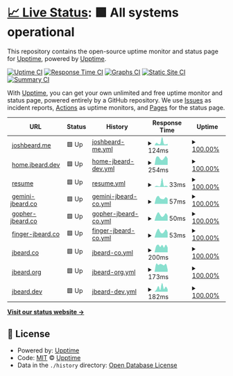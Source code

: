 # [📈 Live Status](https://status.jbeard.dev): <!--live status--> **🟩 All systems operational**

This repository contains the open-source uptime monitor and status page for [Upptime](https://upptime.js.org), powered by [Upptime](https://github.com/upptime/upptime).

[![Uptime CI](https://github.com/joshbeard/jbeard-upptime/workflows/Uptime%20CI/badge.svg)](https://github.com/joshbeard/jbeard-upptime/actions?query=workflow%3A%22Uptime+CI%22)
[![Response Time CI](https://github.com/joshbeard/jbeard-upptime/workflows/Response%20Time%20CI/badge.svg)](https://github.com/joshbeard/jbeard-upptime/actions?query=workflow%3A%22Response+Time+CI%22)
[![Graphs CI](https://github.com/joshbeard/jbeard-upptime/workflows/Graphs%20CI/badge.svg)](https://github.com/joshbeard/jbeard-upptime/actions?query=workflow%3A%22Graphs+CI%22)
[![Static Site CI](https://github.com/joshbeard/jbeard-upptime/workflows/Static%20Site%20CI/badge.svg)](https://github.com/joshbeard/jbeard-upptime/actions?query=workflow%3A%22Static+Site+CI%22)
[![Summary CI](https://github.com/joshbeard/jbeard-upptime/workflows/Summary%20CI/badge.svg)](https://github.com/joshbeard/jbeard-upptime/actions?query=workflow%3A%22Summary+CI%22)

With [Upptime](https://upptime.js.org), you can get your own unlimited and free uptime monitor and status page, powered entirely by a GitHub repository. We use [Issues](https://github.com/upptime/upptime/issues) as incident reports, [Actions](https://github.com/joshbeard/jbeard-upptime/actions) as uptime monitors, and [Pages](https://status.jbeard.dev) for the status page.

<!--start: status pages-->
<!-- This summary is generated by Upptime (https://github.com/upptime/upptime) -->
<!-- Do not edit this manually, your changes will be overwritten -->
<!-- prettier-ignore -->
| URL | Status | History | Response Time | Uptime |
| --- | ------ | ------- | ------------- | ------ |
| <img alt="" src="https://favicons.githubusercontent.com/joshbeard.me" height="13"> [joshbeard.me](https://joshbeard.me) | 🟩 Up | [joshbeard-me.yml](https://github.com/joshbeard/jbeard-upptime/commits/HEAD/history/joshbeard-me.yml) | <details><summary><img alt="Response time graph" src="./graphs/joshbeard-me/response-time-week.png" height="20"> 124ms</summary><br><a href="https://joshbeard.github.io/jbeard-upptime/history/joshbeard-me"><img alt="Response time 114" src="https://img.shields.io/endpoint?url=https%3A%2F%2Fraw.githubusercontent.com%2Fjoshbeard%2Fjbeard-upptime%2FHEAD%2Fapi%2Fjoshbeard-me%2Fresponse-time.json"></a><br><a href="https://joshbeard.github.io/jbeard-upptime/history/joshbeard-me"><img alt="24-hour response time 106" src="https://img.shields.io/endpoint?url=https%3A%2F%2Fraw.githubusercontent.com%2Fjoshbeard%2Fjbeard-upptime%2FHEAD%2Fapi%2Fjoshbeard-me%2Fresponse-time-day.json"></a><br><a href="https://joshbeard.github.io/jbeard-upptime/history/joshbeard-me"><img alt="7-day response time 124" src="https://img.shields.io/endpoint?url=https%3A%2F%2Fraw.githubusercontent.com%2Fjoshbeard%2Fjbeard-upptime%2FHEAD%2Fapi%2Fjoshbeard-me%2Fresponse-time-week.json"></a><br><a href="https://joshbeard.github.io/jbeard-upptime/history/joshbeard-me"><img alt="30-day response time 104" src="https://img.shields.io/endpoint?url=https%3A%2F%2Fraw.githubusercontent.com%2Fjoshbeard%2Fjbeard-upptime%2FHEAD%2Fapi%2Fjoshbeard-me%2Fresponse-time-month.json"></a><br><a href="https://joshbeard.github.io/jbeard-upptime/history/joshbeard-me"><img alt="1-year response time 114" src="https://img.shields.io/endpoint?url=https%3A%2F%2Fraw.githubusercontent.com%2Fjoshbeard%2Fjbeard-upptime%2FHEAD%2Fapi%2Fjoshbeard-me%2Fresponse-time-year.json"></a></details> | <details><summary><a href="https://joshbeard.github.io/jbeard-upptime/history/joshbeard-me">100.00%</a></summary><a href="https://joshbeard.github.io/jbeard-upptime/history/joshbeard-me"><img alt="All-time uptime 100.00%" src="https://img.shields.io/endpoint?url=https%3A%2F%2Fraw.githubusercontent.com%2Fjoshbeard%2Fjbeard-upptime%2FHEAD%2Fapi%2Fjoshbeard-me%2Fuptime.json"></a><br><a href="https://joshbeard.github.io/jbeard-upptime/history/joshbeard-me"><img alt="24-hour uptime 100.00%" src="https://img.shields.io/endpoint?url=https%3A%2F%2Fraw.githubusercontent.com%2Fjoshbeard%2Fjbeard-upptime%2FHEAD%2Fapi%2Fjoshbeard-me%2Fuptime-day.json"></a><br><a href="https://joshbeard.github.io/jbeard-upptime/history/joshbeard-me"><img alt="7-day uptime 100.00%" src="https://img.shields.io/endpoint?url=https%3A%2F%2Fraw.githubusercontent.com%2Fjoshbeard%2Fjbeard-upptime%2FHEAD%2Fapi%2Fjoshbeard-me%2Fuptime-week.json"></a><br><a href="https://joshbeard.github.io/jbeard-upptime/history/joshbeard-me"><img alt="30-day uptime 100.00%" src="https://img.shields.io/endpoint?url=https%3A%2F%2Fraw.githubusercontent.com%2Fjoshbeard%2Fjbeard-upptime%2FHEAD%2Fapi%2Fjoshbeard-me%2Fuptime-month.json"></a><br><a href="https://joshbeard.github.io/jbeard-upptime/history/joshbeard-me"><img alt="1-year uptime 100.00%" src="https://img.shields.io/endpoint?url=https%3A%2F%2Fraw.githubusercontent.com%2Fjoshbeard%2Fjbeard-upptime%2FHEAD%2Fapi%2Fjoshbeard-me%2Fuptime-year.json"></a></details>
| <img alt="" src="https://favicons.githubusercontent.com/home.jbeard.dev" height="13"> [home.jbeard.dev](https://home.jbeard.dev) | 🟩 Up | [home-jbeard-dev.yml](https://github.com/joshbeard/jbeard-upptime/commits/HEAD/history/home-jbeard-dev.yml) | <details><summary><img alt="Response time graph" src="./graphs/home-jbeard-dev/response-time-week.png" height="20"> 254ms</summary><br><a href="https://joshbeard.github.io/jbeard-upptime/history/home-jbeard-dev"><img alt="Response time 290" src="https://img.shields.io/endpoint?url=https%3A%2F%2Fraw.githubusercontent.com%2Fjoshbeard%2Fjbeard-upptime%2FHEAD%2Fapi%2Fhome-jbeard-dev%2Fresponse-time.json"></a><br><a href="https://joshbeard.github.io/jbeard-upptime/history/home-jbeard-dev"><img alt="24-hour response time 180" src="https://img.shields.io/endpoint?url=https%3A%2F%2Fraw.githubusercontent.com%2Fjoshbeard%2Fjbeard-upptime%2FHEAD%2Fapi%2Fhome-jbeard-dev%2Fresponse-time-day.json"></a><br><a href="https://joshbeard.github.io/jbeard-upptime/history/home-jbeard-dev"><img alt="7-day response time 254" src="https://img.shields.io/endpoint?url=https%3A%2F%2Fraw.githubusercontent.com%2Fjoshbeard%2Fjbeard-upptime%2FHEAD%2Fapi%2Fhome-jbeard-dev%2Fresponse-time-week.json"></a><br><a href="https://joshbeard.github.io/jbeard-upptime/history/home-jbeard-dev"><img alt="30-day response time 273" src="https://img.shields.io/endpoint?url=https%3A%2F%2Fraw.githubusercontent.com%2Fjoshbeard%2Fjbeard-upptime%2FHEAD%2Fapi%2Fhome-jbeard-dev%2Fresponse-time-month.json"></a><br><a href="https://joshbeard.github.io/jbeard-upptime/history/home-jbeard-dev"><img alt="1-year response time 290" src="https://img.shields.io/endpoint?url=https%3A%2F%2Fraw.githubusercontent.com%2Fjoshbeard%2Fjbeard-upptime%2FHEAD%2Fapi%2Fhome-jbeard-dev%2Fresponse-time-year.json"></a></details> | <details><summary><a href="https://joshbeard.github.io/jbeard-upptime/history/home-jbeard-dev">100.00%</a></summary><a href="https://joshbeard.github.io/jbeard-upptime/history/home-jbeard-dev"><img alt="All-time uptime 81.93%" src="https://img.shields.io/endpoint?url=https%3A%2F%2Fraw.githubusercontent.com%2Fjoshbeard%2Fjbeard-upptime%2FHEAD%2Fapi%2Fhome-jbeard-dev%2Fuptime.json"></a><br><a href="https://joshbeard.github.io/jbeard-upptime/history/home-jbeard-dev"><img alt="24-hour uptime 100.00%" src="https://img.shields.io/endpoint?url=https%3A%2F%2Fraw.githubusercontent.com%2Fjoshbeard%2Fjbeard-upptime%2FHEAD%2Fapi%2Fhome-jbeard-dev%2Fuptime-day.json"></a><br><a href="https://joshbeard.github.io/jbeard-upptime/history/home-jbeard-dev"><img alt="7-day uptime 100.00%" src="https://img.shields.io/endpoint?url=https%3A%2F%2Fraw.githubusercontent.com%2Fjoshbeard%2Fjbeard-upptime%2FHEAD%2Fapi%2Fhome-jbeard-dev%2Fuptime-week.json"></a><br><a href="https://joshbeard.github.io/jbeard-upptime/history/home-jbeard-dev"><img alt="30-day uptime 73.42%" src="https://img.shields.io/endpoint?url=https%3A%2F%2Fraw.githubusercontent.com%2Fjoshbeard%2Fjbeard-upptime%2FHEAD%2Fapi%2Fhome-jbeard-dev%2Fuptime-month.json"></a><br><a href="https://joshbeard.github.io/jbeard-upptime/history/home-jbeard-dev"><img alt="1-year uptime 81.93%" src="https://img.shields.io/endpoint?url=https%3A%2F%2Fraw.githubusercontent.com%2Fjoshbeard%2Fjbeard-upptime%2FHEAD%2Fapi%2Fhome-jbeard-dev%2Fuptime-year.json"></a></details>
| <img alt="" src="https://favicons.githubusercontent.com/joshbeard.me" height="13"> [resume](https://joshbeard.me/resume/) | 🟩 Up | [resume.yml](https://github.com/joshbeard/jbeard-upptime/commits/HEAD/history/resume.yml) | <details><summary><img alt="Response time graph" src="./graphs/resume/response-time-week.png" height="20"> 33ms</summary><br><a href="https://joshbeard.github.io/jbeard-upptime/history/resume"><img alt="Response time 23" src="https://img.shields.io/endpoint?url=https%3A%2F%2Fraw.githubusercontent.com%2Fjoshbeard%2Fjbeard-upptime%2FHEAD%2Fapi%2Fresume%2Fresponse-time.json"></a><br><a href="https://joshbeard.github.io/jbeard-upptime/history/resume"><img alt="24-hour response time 35" src="https://img.shields.io/endpoint?url=https%3A%2F%2Fraw.githubusercontent.com%2Fjoshbeard%2Fjbeard-upptime%2FHEAD%2Fapi%2Fresume%2Fresponse-time-day.json"></a><br><a href="https://joshbeard.github.io/jbeard-upptime/history/resume"><img alt="7-day response time 33" src="https://img.shields.io/endpoint?url=https%3A%2F%2Fraw.githubusercontent.com%2Fjoshbeard%2Fjbeard-upptime%2FHEAD%2Fapi%2Fresume%2Fresponse-time-week.json"></a><br><a href="https://joshbeard.github.io/jbeard-upptime/history/resume"><img alt="30-day response time 18" src="https://img.shields.io/endpoint?url=https%3A%2F%2Fraw.githubusercontent.com%2Fjoshbeard%2Fjbeard-upptime%2FHEAD%2Fapi%2Fresume%2Fresponse-time-month.json"></a><br><a href="https://joshbeard.github.io/jbeard-upptime/history/resume"><img alt="1-year response time 23" src="https://img.shields.io/endpoint?url=https%3A%2F%2Fraw.githubusercontent.com%2Fjoshbeard%2Fjbeard-upptime%2FHEAD%2Fapi%2Fresume%2Fresponse-time-year.json"></a></details> | <details><summary><a href="https://joshbeard.github.io/jbeard-upptime/history/resume">100.00%</a></summary><a href="https://joshbeard.github.io/jbeard-upptime/history/resume"><img alt="All-time uptime 100.00%" src="https://img.shields.io/endpoint?url=https%3A%2F%2Fraw.githubusercontent.com%2Fjoshbeard%2Fjbeard-upptime%2FHEAD%2Fapi%2Fresume%2Fuptime.json"></a><br><a href="https://joshbeard.github.io/jbeard-upptime/history/resume"><img alt="24-hour uptime 100.00%" src="https://img.shields.io/endpoint?url=https%3A%2F%2Fraw.githubusercontent.com%2Fjoshbeard%2Fjbeard-upptime%2FHEAD%2Fapi%2Fresume%2Fuptime-day.json"></a><br><a href="https://joshbeard.github.io/jbeard-upptime/history/resume"><img alt="7-day uptime 100.00%" src="https://img.shields.io/endpoint?url=https%3A%2F%2Fraw.githubusercontent.com%2Fjoshbeard%2Fjbeard-upptime%2FHEAD%2Fapi%2Fresume%2Fuptime-week.json"></a><br><a href="https://joshbeard.github.io/jbeard-upptime/history/resume"><img alt="30-day uptime 100.00%" src="https://img.shields.io/endpoint?url=https%3A%2F%2Fraw.githubusercontent.com%2Fjoshbeard%2Fjbeard-upptime%2FHEAD%2Fapi%2Fresume%2Fuptime-month.json"></a><br><a href="https://joshbeard.github.io/jbeard-upptime/history/resume"><img alt="1-year uptime 100.00%" src="https://img.shields.io/endpoint?url=https%3A%2F%2Fraw.githubusercontent.com%2Fjoshbeard%2Fjbeard-upptime%2FHEAD%2Fapi%2Fresume%2Fuptime-year.json"></a></details>
| <img alt="" src="https://favicons.githubusercontent.com/null" height="13"> [gemini-jbeard.co](jbeard.co) | 🟩 Up | [gemini-jbeard-co.yml](https://github.com/joshbeard/jbeard-upptime/commits/HEAD/history/gemini-jbeard-co.yml) | <details><summary><img alt="Response time graph" src="./graphs/gemini-jbeard-co/response-time-week.png" height="20"> 57ms</summary><br><a href="https://joshbeard.github.io/jbeard-upptime/history/gemini-jbeard-co"><img alt="Response time 72" src="https://img.shields.io/endpoint?url=https%3A%2F%2Fraw.githubusercontent.com%2Fjoshbeard%2Fjbeard-upptime%2FHEAD%2Fapi%2Fgemini-jbeard-co%2Fresponse-time.json"></a><br><a href="https://joshbeard.github.io/jbeard-upptime/history/gemini-jbeard-co"><img alt="24-hour response time 42" src="https://img.shields.io/endpoint?url=https%3A%2F%2Fraw.githubusercontent.com%2Fjoshbeard%2Fjbeard-upptime%2FHEAD%2Fapi%2Fgemini-jbeard-co%2Fresponse-time-day.json"></a><br><a href="https://joshbeard.github.io/jbeard-upptime/history/gemini-jbeard-co"><img alt="7-day response time 57" src="https://img.shields.io/endpoint?url=https%3A%2F%2Fraw.githubusercontent.com%2Fjoshbeard%2Fjbeard-upptime%2FHEAD%2Fapi%2Fgemini-jbeard-co%2Fresponse-time-week.json"></a><br><a href="https://joshbeard.github.io/jbeard-upptime/history/gemini-jbeard-co"><img alt="30-day response time 68" src="https://img.shields.io/endpoint?url=https%3A%2F%2Fraw.githubusercontent.com%2Fjoshbeard%2Fjbeard-upptime%2FHEAD%2Fapi%2Fgemini-jbeard-co%2Fresponse-time-month.json"></a><br><a href="https://joshbeard.github.io/jbeard-upptime/history/gemini-jbeard-co"><img alt="1-year response time 72" src="https://img.shields.io/endpoint?url=https%3A%2F%2Fraw.githubusercontent.com%2Fjoshbeard%2Fjbeard-upptime%2FHEAD%2Fapi%2Fgemini-jbeard-co%2Fresponse-time-year.json"></a></details> | <details><summary><a href="https://joshbeard.github.io/jbeard-upptime/history/gemini-jbeard-co">100.00%</a></summary><a href="https://joshbeard.github.io/jbeard-upptime/history/gemini-jbeard-co"><img alt="All-time uptime 100.00%" src="https://img.shields.io/endpoint?url=https%3A%2F%2Fraw.githubusercontent.com%2Fjoshbeard%2Fjbeard-upptime%2FHEAD%2Fapi%2Fgemini-jbeard-co%2Fuptime.json"></a><br><a href="https://joshbeard.github.io/jbeard-upptime/history/gemini-jbeard-co"><img alt="24-hour uptime 100.00%" src="https://img.shields.io/endpoint?url=https%3A%2F%2Fraw.githubusercontent.com%2Fjoshbeard%2Fjbeard-upptime%2FHEAD%2Fapi%2Fgemini-jbeard-co%2Fuptime-day.json"></a><br><a href="https://joshbeard.github.io/jbeard-upptime/history/gemini-jbeard-co"><img alt="7-day uptime 100.00%" src="https://img.shields.io/endpoint?url=https%3A%2F%2Fraw.githubusercontent.com%2Fjoshbeard%2Fjbeard-upptime%2FHEAD%2Fapi%2Fgemini-jbeard-co%2Fuptime-week.json"></a><br><a href="https://joshbeard.github.io/jbeard-upptime/history/gemini-jbeard-co"><img alt="30-day uptime 100.00%" src="https://img.shields.io/endpoint?url=https%3A%2F%2Fraw.githubusercontent.com%2Fjoshbeard%2Fjbeard-upptime%2FHEAD%2Fapi%2Fgemini-jbeard-co%2Fuptime-month.json"></a><br><a href="https://joshbeard.github.io/jbeard-upptime/history/gemini-jbeard-co"><img alt="1-year uptime 100.00%" src="https://img.shields.io/endpoint?url=https%3A%2F%2Fraw.githubusercontent.com%2Fjoshbeard%2Fjbeard-upptime%2FHEAD%2Fapi%2Fgemini-jbeard-co%2Fuptime-year.json"></a></details>
| <img alt="" src="https://favicons.githubusercontent.com/null" height="13"> [gopher-jbeard.co](jbeard.co) | 🟩 Up | [gopher-jbeard-co.yml](https://github.com/joshbeard/jbeard-upptime/commits/HEAD/history/gopher-jbeard-co.yml) | <details><summary><img alt="Response time graph" src="./graphs/gopher-jbeard-co/response-time-week.png" height="20"> 50ms</summary><br><a href="https://joshbeard.github.io/jbeard-upptime/history/gopher-jbeard-co"><img alt="Response time 58" src="https://img.shields.io/endpoint?url=https%3A%2F%2Fraw.githubusercontent.com%2Fjoshbeard%2Fjbeard-upptime%2FHEAD%2Fapi%2Fgopher-jbeard-co%2Fresponse-time.json"></a><br><a href="https://joshbeard.github.io/jbeard-upptime/history/gopher-jbeard-co"><img alt="24-hour response time 31" src="https://img.shields.io/endpoint?url=https%3A%2F%2Fraw.githubusercontent.com%2Fjoshbeard%2Fjbeard-upptime%2FHEAD%2Fapi%2Fgopher-jbeard-co%2Fresponse-time-day.json"></a><br><a href="https://joshbeard.github.io/jbeard-upptime/history/gopher-jbeard-co"><img alt="7-day response time 50" src="https://img.shields.io/endpoint?url=https%3A%2F%2Fraw.githubusercontent.com%2Fjoshbeard%2Fjbeard-upptime%2FHEAD%2Fapi%2Fgopher-jbeard-co%2Fresponse-time-week.json"></a><br><a href="https://joshbeard.github.io/jbeard-upptime/history/gopher-jbeard-co"><img alt="30-day response time 54" src="https://img.shields.io/endpoint?url=https%3A%2F%2Fraw.githubusercontent.com%2Fjoshbeard%2Fjbeard-upptime%2FHEAD%2Fapi%2Fgopher-jbeard-co%2Fresponse-time-month.json"></a><br><a href="https://joshbeard.github.io/jbeard-upptime/history/gopher-jbeard-co"><img alt="1-year response time 58" src="https://img.shields.io/endpoint?url=https%3A%2F%2Fraw.githubusercontent.com%2Fjoshbeard%2Fjbeard-upptime%2FHEAD%2Fapi%2Fgopher-jbeard-co%2Fresponse-time-year.json"></a></details> | <details><summary><a href="https://joshbeard.github.io/jbeard-upptime/history/gopher-jbeard-co">100.00%</a></summary><a href="https://joshbeard.github.io/jbeard-upptime/history/gopher-jbeard-co"><img alt="All-time uptime 100.00%" src="https://img.shields.io/endpoint?url=https%3A%2F%2Fraw.githubusercontent.com%2Fjoshbeard%2Fjbeard-upptime%2FHEAD%2Fapi%2Fgopher-jbeard-co%2Fuptime.json"></a><br><a href="https://joshbeard.github.io/jbeard-upptime/history/gopher-jbeard-co"><img alt="24-hour uptime 100.00%" src="https://img.shields.io/endpoint?url=https%3A%2F%2Fraw.githubusercontent.com%2Fjoshbeard%2Fjbeard-upptime%2FHEAD%2Fapi%2Fgopher-jbeard-co%2Fuptime-day.json"></a><br><a href="https://joshbeard.github.io/jbeard-upptime/history/gopher-jbeard-co"><img alt="7-day uptime 100.00%" src="https://img.shields.io/endpoint?url=https%3A%2F%2Fraw.githubusercontent.com%2Fjoshbeard%2Fjbeard-upptime%2FHEAD%2Fapi%2Fgopher-jbeard-co%2Fuptime-week.json"></a><br><a href="https://joshbeard.github.io/jbeard-upptime/history/gopher-jbeard-co"><img alt="30-day uptime 100.00%" src="https://img.shields.io/endpoint?url=https%3A%2F%2Fraw.githubusercontent.com%2Fjoshbeard%2Fjbeard-upptime%2FHEAD%2Fapi%2Fgopher-jbeard-co%2Fuptime-month.json"></a><br><a href="https://joshbeard.github.io/jbeard-upptime/history/gopher-jbeard-co"><img alt="1-year uptime 100.00%" src="https://img.shields.io/endpoint?url=https%3A%2F%2Fraw.githubusercontent.com%2Fjoshbeard%2Fjbeard-upptime%2FHEAD%2Fapi%2Fgopher-jbeard-co%2Fuptime-year.json"></a></details>
| <img alt="" src="https://favicons.githubusercontent.com/null" height="13"> [finger-jbeard.co](jbeard.co) | 🟩 Up | [finger-jbeard-co.yml](https://github.com/joshbeard/jbeard-upptime/commits/HEAD/history/finger-jbeard-co.yml) | <details><summary><img alt="Response time graph" src="./graphs/finger-jbeard-co/response-time-week.png" height="20"> 53ms</summary><br><a href="https://joshbeard.github.io/jbeard-upptime/history/finger-jbeard-co"><img alt="Response time 57" src="https://img.shields.io/endpoint?url=https%3A%2F%2Fraw.githubusercontent.com%2Fjoshbeard%2Fjbeard-upptime%2FHEAD%2Fapi%2Ffinger-jbeard-co%2Fresponse-time.json"></a><br><a href="https://joshbeard.github.io/jbeard-upptime/history/finger-jbeard-co"><img alt="24-hour response time 31" src="https://img.shields.io/endpoint?url=https%3A%2F%2Fraw.githubusercontent.com%2Fjoshbeard%2Fjbeard-upptime%2FHEAD%2Fapi%2Ffinger-jbeard-co%2Fresponse-time-day.json"></a><br><a href="https://joshbeard.github.io/jbeard-upptime/history/finger-jbeard-co"><img alt="7-day response time 53" src="https://img.shields.io/endpoint?url=https%3A%2F%2Fraw.githubusercontent.com%2Fjoshbeard%2Fjbeard-upptime%2FHEAD%2Fapi%2Ffinger-jbeard-co%2Fresponse-time-week.json"></a><br><a href="https://joshbeard.github.io/jbeard-upptime/history/finger-jbeard-co"><img alt="30-day response time 54" src="https://img.shields.io/endpoint?url=https%3A%2F%2Fraw.githubusercontent.com%2Fjoshbeard%2Fjbeard-upptime%2FHEAD%2Fapi%2Ffinger-jbeard-co%2Fresponse-time-month.json"></a><br><a href="https://joshbeard.github.io/jbeard-upptime/history/finger-jbeard-co"><img alt="1-year response time 57" src="https://img.shields.io/endpoint?url=https%3A%2F%2Fraw.githubusercontent.com%2Fjoshbeard%2Fjbeard-upptime%2FHEAD%2Fapi%2Ffinger-jbeard-co%2Fresponse-time-year.json"></a></details> | <details><summary><a href="https://joshbeard.github.io/jbeard-upptime/history/finger-jbeard-co">100.00%</a></summary><a href="https://joshbeard.github.io/jbeard-upptime/history/finger-jbeard-co"><img alt="All-time uptime 100.00%" src="https://img.shields.io/endpoint?url=https%3A%2F%2Fraw.githubusercontent.com%2Fjoshbeard%2Fjbeard-upptime%2FHEAD%2Fapi%2Ffinger-jbeard-co%2Fuptime.json"></a><br><a href="https://joshbeard.github.io/jbeard-upptime/history/finger-jbeard-co"><img alt="24-hour uptime 100.00%" src="https://img.shields.io/endpoint?url=https%3A%2F%2Fraw.githubusercontent.com%2Fjoshbeard%2Fjbeard-upptime%2FHEAD%2Fapi%2Ffinger-jbeard-co%2Fuptime-day.json"></a><br><a href="https://joshbeard.github.io/jbeard-upptime/history/finger-jbeard-co"><img alt="7-day uptime 100.00%" src="https://img.shields.io/endpoint?url=https%3A%2F%2Fraw.githubusercontent.com%2Fjoshbeard%2Fjbeard-upptime%2FHEAD%2Fapi%2Ffinger-jbeard-co%2Fuptime-week.json"></a><br><a href="https://joshbeard.github.io/jbeard-upptime/history/finger-jbeard-co"><img alt="30-day uptime 100.00%" src="https://img.shields.io/endpoint?url=https%3A%2F%2Fraw.githubusercontent.com%2Fjoshbeard%2Fjbeard-upptime%2FHEAD%2Fapi%2Ffinger-jbeard-co%2Fuptime-month.json"></a><br><a href="https://joshbeard.github.io/jbeard-upptime/history/finger-jbeard-co"><img alt="1-year uptime 100.00%" src="https://img.shields.io/endpoint?url=https%3A%2F%2Fraw.githubusercontent.com%2Fjoshbeard%2Fjbeard-upptime%2FHEAD%2Fapi%2Ffinger-jbeard-co%2Fuptime-year.json"></a></details>
| <img alt="" src="https://favicons.githubusercontent.com/jbeard.co" height="13"> [jbeard.co](https://jbeard.co) | 🟩 Up | [jbeard-co.yml](https://github.com/joshbeard/jbeard-upptime/commits/HEAD/history/jbeard-co.yml) | <details><summary><img alt="Response time graph" src="./graphs/jbeard-co/response-time-week.png" height="20"> 200ms</summary><br><a href="https://joshbeard.github.io/jbeard-upptime/history/jbeard-co"><img alt="Response time 223" src="https://img.shields.io/endpoint?url=https%3A%2F%2Fraw.githubusercontent.com%2Fjoshbeard%2Fjbeard-upptime%2FHEAD%2Fapi%2Fjbeard-co%2Fresponse-time.json"></a><br><a href="https://joshbeard.github.io/jbeard-upptime/history/jbeard-co"><img alt="24-hour response time 135" src="https://img.shields.io/endpoint?url=https%3A%2F%2Fraw.githubusercontent.com%2Fjoshbeard%2Fjbeard-upptime%2FHEAD%2Fapi%2Fjbeard-co%2Fresponse-time-day.json"></a><br><a href="https://joshbeard.github.io/jbeard-upptime/history/jbeard-co"><img alt="7-day response time 200" src="https://img.shields.io/endpoint?url=https%3A%2F%2Fraw.githubusercontent.com%2Fjoshbeard%2Fjbeard-upptime%2FHEAD%2Fapi%2Fjbeard-co%2Fresponse-time-week.json"></a><br><a href="https://joshbeard.github.io/jbeard-upptime/history/jbeard-co"><img alt="30-day response time 206" src="https://img.shields.io/endpoint?url=https%3A%2F%2Fraw.githubusercontent.com%2Fjoshbeard%2Fjbeard-upptime%2FHEAD%2Fapi%2Fjbeard-co%2Fresponse-time-month.json"></a><br><a href="https://joshbeard.github.io/jbeard-upptime/history/jbeard-co"><img alt="1-year response time 223" src="https://img.shields.io/endpoint?url=https%3A%2F%2Fraw.githubusercontent.com%2Fjoshbeard%2Fjbeard-upptime%2FHEAD%2Fapi%2Fjbeard-co%2Fresponse-time-year.json"></a></details> | <details><summary><a href="https://joshbeard.github.io/jbeard-upptime/history/jbeard-co">100.00%</a></summary><a href="https://joshbeard.github.io/jbeard-upptime/history/jbeard-co"><img alt="All-time uptime 99.98%" src="https://img.shields.io/endpoint?url=https%3A%2F%2Fraw.githubusercontent.com%2Fjoshbeard%2Fjbeard-upptime%2FHEAD%2Fapi%2Fjbeard-co%2Fuptime.json"></a><br><a href="https://joshbeard.github.io/jbeard-upptime/history/jbeard-co"><img alt="24-hour uptime 100.00%" src="https://img.shields.io/endpoint?url=https%3A%2F%2Fraw.githubusercontent.com%2Fjoshbeard%2Fjbeard-upptime%2FHEAD%2Fapi%2Fjbeard-co%2Fuptime-day.json"></a><br><a href="https://joshbeard.github.io/jbeard-upptime/history/jbeard-co"><img alt="7-day uptime 100.00%" src="https://img.shields.io/endpoint?url=https%3A%2F%2Fraw.githubusercontent.com%2Fjoshbeard%2Fjbeard-upptime%2FHEAD%2Fapi%2Fjbeard-co%2Fuptime-week.json"></a><br><a href="https://joshbeard.github.io/jbeard-upptime/history/jbeard-co"><img alt="30-day uptime 100.00%" src="https://img.shields.io/endpoint?url=https%3A%2F%2Fraw.githubusercontent.com%2Fjoshbeard%2Fjbeard-upptime%2FHEAD%2Fapi%2Fjbeard-co%2Fuptime-month.json"></a><br><a href="https://joshbeard.github.io/jbeard-upptime/history/jbeard-co"><img alt="1-year uptime 99.98%" src="https://img.shields.io/endpoint?url=https%3A%2F%2Fraw.githubusercontent.com%2Fjoshbeard%2Fjbeard-upptime%2FHEAD%2Fapi%2Fjbeard-co%2Fuptime-year.json"></a></details>
| <img alt="" src="https://favicons.githubusercontent.com/jbeard.org" height="13"> [jbeard.org](https://jbeard.org) | 🟩 Up | [jbeard-org.yml](https://github.com/joshbeard/jbeard-upptime/commits/HEAD/history/jbeard-org.yml) | <details><summary><img alt="Response time graph" src="./graphs/jbeard-org/response-time-week.png" height="20"> 173ms</summary><br><a href="https://joshbeard.github.io/jbeard-upptime/history/jbeard-org"><img alt="Response time 167" src="https://img.shields.io/endpoint?url=https%3A%2F%2Fraw.githubusercontent.com%2Fjoshbeard%2Fjbeard-upptime%2FHEAD%2Fapi%2Fjbeard-org%2Fresponse-time.json"></a><br><a href="https://joshbeard.github.io/jbeard-upptime/history/jbeard-org"><img alt="24-hour response time 120" src="https://img.shields.io/endpoint?url=https%3A%2F%2Fraw.githubusercontent.com%2Fjoshbeard%2Fjbeard-upptime%2FHEAD%2Fapi%2Fjbeard-org%2Fresponse-time-day.json"></a><br><a href="https://joshbeard.github.io/jbeard-upptime/history/jbeard-org"><img alt="7-day response time 173" src="https://img.shields.io/endpoint?url=https%3A%2F%2Fraw.githubusercontent.com%2Fjoshbeard%2Fjbeard-upptime%2FHEAD%2Fapi%2Fjbeard-org%2Fresponse-time-week.json"></a><br><a href="https://joshbeard.github.io/jbeard-upptime/history/jbeard-org"><img alt="30-day response time 176" src="https://img.shields.io/endpoint?url=https%3A%2F%2Fraw.githubusercontent.com%2Fjoshbeard%2Fjbeard-upptime%2FHEAD%2Fapi%2Fjbeard-org%2Fresponse-time-month.json"></a><br><a href="https://joshbeard.github.io/jbeard-upptime/history/jbeard-org"><img alt="1-year response time 167" src="https://img.shields.io/endpoint?url=https%3A%2F%2Fraw.githubusercontent.com%2Fjoshbeard%2Fjbeard-upptime%2FHEAD%2Fapi%2Fjbeard-org%2Fresponse-time-year.json"></a></details> | <details><summary><a href="https://joshbeard.github.io/jbeard-upptime/history/jbeard-org">100.00%</a></summary><a href="https://joshbeard.github.io/jbeard-upptime/history/jbeard-org"><img alt="All-time uptime 100.00%" src="https://img.shields.io/endpoint?url=https%3A%2F%2Fraw.githubusercontent.com%2Fjoshbeard%2Fjbeard-upptime%2FHEAD%2Fapi%2Fjbeard-org%2Fuptime.json"></a><br><a href="https://joshbeard.github.io/jbeard-upptime/history/jbeard-org"><img alt="24-hour uptime 100.00%" src="https://img.shields.io/endpoint?url=https%3A%2F%2Fraw.githubusercontent.com%2Fjoshbeard%2Fjbeard-upptime%2FHEAD%2Fapi%2Fjbeard-org%2Fuptime-day.json"></a><br><a href="https://joshbeard.github.io/jbeard-upptime/history/jbeard-org"><img alt="7-day uptime 100.00%" src="https://img.shields.io/endpoint?url=https%3A%2F%2Fraw.githubusercontent.com%2Fjoshbeard%2Fjbeard-upptime%2FHEAD%2Fapi%2Fjbeard-org%2Fuptime-week.json"></a><br><a href="https://joshbeard.github.io/jbeard-upptime/history/jbeard-org"><img alt="30-day uptime 100.00%" src="https://img.shields.io/endpoint?url=https%3A%2F%2Fraw.githubusercontent.com%2Fjoshbeard%2Fjbeard-upptime%2FHEAD%2Fapi%2Fjbeard-org%2Fuptime-month.json"></a><br><a href="https://joshbeard.github.io/jbeard-upptime/history/jbeard-org"><img alt="1-year uptime 100.00%" src="https://img.shields.io/endpoint?url=https%3A%2F%2Fraw.githubusercontent.com%2Fjoshbeard%2Fjbeard-upptime%2FHEAD%2Fapi%2Fjbeard-org%2Fuptime-year.json"></a></details>
| <img alt="" src="https://favicons.githubusercontent.com/jbeard.dev" height="13"> [jbeard.dev](https://jbeard.dev) | 🟩 Up | [jbeard-dev.yml](https://github.com/joshbeard/jbeard-upptime/commits/HEAD/history/jbeard-dev.yml) | <details><summary><img alt="Response time graph" src="./graphs/jbeard-dev/response-time-week.png" height="20"> 182ms</summary><br><a href="https://joshbeard.github.io/jbeard-upptime/history/jbeard-dev"><img alt="Response time 127" src="https://img.shields.io/endpoint?url=https%3A%2F%2Fraw.githubusercontent.com%2Fjoshbeard%2Fjbeard-upptime%2FHEAD%2Fapi%2Fjbeard-dev%2Fresponse-time.json"></a><br><a href="https://joshbeard.github.io/jbeard-upptime/history/jbeard-dev"><img alt="24-hour response time 128" src="https://img.shields.io/endpoint?url=https%3A%2F%2Fraw.githubusercontent.com%2Fjoshbeard%2Fjbeard-upptime%2FHEAD%2Fapi%2Fjbeard-dev%2Fresponse-time-day.json"></a><br><a href="https://joshbeard.github.io/jbeard-upptime/history/jbeard-dev"><img alt="7-day response time 182" src="https://img.shields.io/endpoint?url=https%3A%2F%2Fraw.githubusercontent.com%2Fjoshbeard%2Fjbeard-upptime%2FHEAD%2Fapi%2Fjbeard-dev%2Fresponse-time-week.json"></a><br><a href="https://joshbeard.github.io/jbeard-upptime/history/jbeard-dev"><img alt="30-day response time 124" src="https://img.shields.io/endpoint?url=https%3A%2F%2Fraw.githubusercontent.com%2Fjoshbeard%2Fjbeard-upptime%2FHEAD%2Fapi%2Fjbeard-dev%2Fresponse-time-month.json"></a><br><a href="https://joshbeard.github.io/jbeard-upptime/history/jbeard-dev"><img alt="1-year response time 127" src="https://img.shields.io/endpoint?url=https%3A%2F%2Fraw.githubusercontent.com%2Fjoshbeard%2Fjbeard-upptime%2FHEAD%2Fapi%2Fjbeard-dev%2Fresponse-time-year.json"></a></details> | <details><summary><a href="https://joshbeard.github.io/jbeard-upptime/history/jbeard-dev">100.00%</a></summary><a href="https://joshbeard.github.io/jbeard-upptime/history/jbeard-dev"><img alt="All-time uptime 100.00%" src="https://img.shields.io/endpoint?url=https%3A%2F%2Fraw.githubusercontent.com%2Fjoshbeard%2Fjbeard-upptime%2FHEAD%2Fapi%2Fjbeard-dev%2Fuptime.json"></a><br><a href="https://joshbeard.github.io/jbeard-upptime/history/jbeard-dev"><img alt="24-hour uptime 100.00%" src="https://img.shields.io/endpoint?url=https%3A%2F%2Fraw.githubusercontent.com%2Fjoshbeard%2Fjbeard-upptime%2FHEAD%2Fapi%2Fjbeard-dev%2Fuptime-day.json"></a><br><a href="https://joshbeard.github.io/jbeard-upptime/history/jbeard-dev"><img alt="7-day uptime 100.00%" src="https://img.shields.io/endpoint?url=https%3A%2F%2Fraw.githubusercontent.com%2Fjoshbeard%2Fjbeard-upptime%2FHEAD%2Fapi%2Fjbeard-dev%2Fuptime-week.json"></a><br><a href="https://joshbeard.github.io/jbeard-upptime/history/jbeard-dev"><img alt="30-day uptime 100.00%" src="https://img.shields.io/endpoint?url=https%3A%2F%2Fraw.githubusercontent.com%2Fjoshbeard%2Fjbeard-upptime%2FHEAD%2Fapi%2Fjbeard-dev%2Fuptime-month.json"></a><br><a href="https://joshbeard.github.io/jbeard-upptime/history/jbeard-dev"><img alt="1-year uptime 100.00%" src="https://img.shields.io/endpoint?url=https%3A%2F%2Fraw.githubusercontent.com%2Fjoshbeard%2Fjbeard-upptime%2FHEAD%2Fapi%2Fjbeard-dev%2Fuptime-year.json"></a></details>

<!--end: status pages-->

[**Visit our status website →**](https://status.jbeard.dev)

## 📄 License

- Powered by: [Upptime](https://github.com/upptime/upptime)
- Code: [MIT](./LICENSE) © [Upptime](https://upptime.js.org)
- Data in the `./history` directory: [Open Database License](https://opendatacommons.org/licenses/odbl/1-0/)
